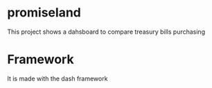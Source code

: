 # promiseland
This project shows a dahsboard to compare treasury bills purchasing

# Framework
It is made with the dash framework

